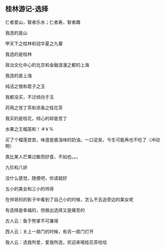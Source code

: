 ## 桂林游记-选择  ##

仁者爱山，智者乐水；仁者寿，智者趣

我选的是山

甲天下之桂林和冠华夏之九寨

我选的是桂林

政治文化中心的北京和金融浪漫之都的上海

我选的是上海

纯洁之银和君子之玉

我都没买，不过倾向于玉

药用之苦丁茶和浓香之桂花茶

我买的是桂花，倾心的却是苦丁

水果之王榴莲和！·#￥%

买了个榴莲尝尝，味道是酱油味的奶油，一口足矣，今生可能再也不吃了（冲动啊）

类比某人芒果过敏而好食，不如也。。。

九珍和八娇

没什么感觉，随便吧，你请就好

五小的美女和三小的帅哥

在帅哥的的影子中看到了自己小的时候，怎么不去追旁边的美女呢

有选择是幸福的，但做出选择又是痛苦的

古人云：鱼于熊掌不可兼得

西人云：关上一扇门的时候，有另一扇门打开

我人云：选我所爱，爱我所选，欢迎来喝桂花茶哈哈  